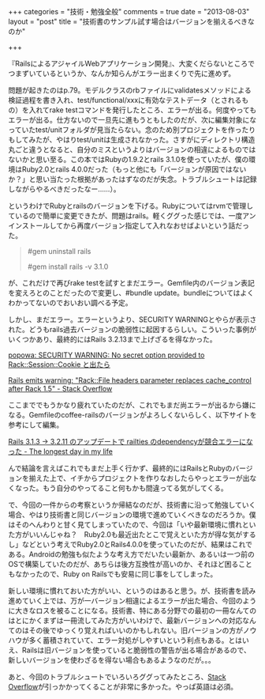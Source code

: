 +++
categories = "技術・勉強全般"
comments = true
date = "2013-08-03"
layout = "post"
title = "技術書のサンプル試す場合はバージョンを揃えるべきなのか"

+++

『RailsによるアジャイルWebアプリケーション開発』、大変くだらないところでつまずいているというか、なんか知らんがエラー出まくりで先に進めず。

問題が起きたのはp.79。モデルクラスのrbファイルにvalidatesメソッドによる検証過程を書き入れ、test/functional/xxxに有効なテストデータ（とされるもの）を入れてrake testコマンドを発行したところ、エラーが出る。何度やってもエラーが出る。仕方ないので一旦先に進もうともしたのだが、次に編集対象になっていたtest/unitフォルダが見当たらない。念のため別プロジェクトを作ったりもしてみたが、やはりtest/unitは生成されなかった。さすがにディレクトリ構造丸ごと違うとなると、自分のミスというよりはバージョンの相違によるものではないかと思い至る。この本ではRubyの1.9.2とrails 3.1.0を使っていたが、僕の環境はRuby2.0とrails 4.0.0だった（もっと他にも「バージョンが原因ではないか？」と思い当たった根拠があったはずなのだが失念。トラブルシュートは記録しながらやるべきだったなー……）。

というわけでRubyとrailsのバージョンを下げる。Rubyについてはrvmで管理しているので簡単に変更できたが、問題はrails。軽くググった感じでは、一度アンインストールしてから再度バージョン指定して入れなおせばよいという話だった。

<blockquote>   #gem uninstall rails

   #gem install rails -v 3.1.0</blockquote>

が、これだけで再びrake testを試すとまだエラー。Gemfile内のバージョン表記を変えろとのことだったので変更し、#bundle update。bundleについてはよくわかってないのでおいおい調べる予定。

しかし、まだエラー。エラーというより、SECURITY WARNINGとやらが表示された。どうもrails過去バージョンの脆弱性に起因するらしい。こういった事例がいくつかあり、最終的にはRails 3.2.13まで上げざるを得なかった。

[popowa: SECURITY WARNING: No secret option provided to Rack::Session::Cookie と出たら](http://blog.popowa.com/2013/02/security-warning-no-secret-option.html)

[Rails emits warning: "Rack::File headers parameter replaces cache_control after Rack 1.5" - Stack Overflow](http://stackoverflow.com/questions/14206775/rails-emits-warning-rackfile-headers-parameter-replaces-cache-control-after)

ここまででもうかなり疲れていたのだが、これでもまだ尚エラーが出るから嫌になる。Gemfileのcoffee-railsのバージョンがよろしくないらしく、以下サイトを参考にして編集。

[Rails 3.1.3 -> 3.2.11 のアップデートで railties のdependencyが競合エラーになった - The longest day in my life](http://detham.tumblr.com/post/40225529175/rails-3-1-3-3-2-11-railties)

んで結論を言えばこれでもまだ上手く行かず、最終的にはRailsとRubyのバージョンを揃えた上で、イチからプロジェクトを作りなおしたらやっとエラーが出なくなった。もう自分のやってること何もかも間違ってる気がしてくる。

で、今回の一件からの考察というか帰結なのだが、技術書に沿って勉強していく場合、やはり技術書と同じバージョンの環境で進めていくべきなのだろうか。僕はそのへんわりと甘く見てしまっていたので、今回は「いや最新環境に慣れといた方がいいんじゃね？　Ruby2.0も最近出たとこで覚えといた方が得な気がするし」などという考えでRuby2.0とRails4.0.0を使っていたのだが、結果はこれである。Androidの勉強も似たような考え方でだいたい最新か、あるいは一つ前のOSで構築していたのだが、あちらは後方互換性が高いのか、それほど困ることもなかったので、Ruby on Railsでも安易に同じ事をしてしまった。

新しい環境に慣れておいた方がいい、というのはあると思う。が、技術書を読み進めていく上では、万が一バージョン相違によるエラーが出た場合、今回のように大きなロスを被ることになる。技術書、特にある分野での最初の一冊なんてのはとにかくまずは一冊流してみた方がいいわけで、最新バージョンへの対応なんてのはその後でゆっくり覚えればいいのかもしれない。旧バージョンの方がノウハウが多く蓄積されていて、エラー対処がしやすいという利点もある。とはいえ、Railsは旧バージョンを使っていると脆弱性の警告が出る場合があるので、新しいバージョンを使わざるを得ない場合もあるようなのだが。。。

あと、今回のトラブルシュートでいろいろググってみたところ、[Stack Overflow](http://stackoverflow.com)が引っかかってくることが非常に多かった。やっぱ英語は必須。


